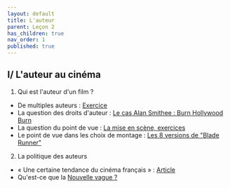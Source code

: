 ```yaml
---
layout: default
title: L'auteur
parent: Leçon 2
has_children: true
nav_order: 1
published: true
---
```

## I/ L'auteur au cinéma 

1. Qui est l'auteur d'un film ? 
- De multiples auteurs : [Exercice](../../docs/Leçon%202/L2-1-1.html)  
- La question des droits d'auteur : [Le cas Alan Smithee : Burn Hollywood Burn](../../docs/Leçon%202/L2-1-2.html)  
- La question du point de vue : [La mise en scène, exercices](../../docs/Leçon%202/L2-1-3.html)  
- Le point de vue dans les choix de montage : [Les 8 versions de "Blade Runner"](../../docs/Leçon%202/L2-1-4.html)  
2. La politique des auteurs  
- « Une certaine tendance du cinéma français » :  [Article](../../docs/Leçon%202/L2-1-5.html) 
- Qu'est-ce que la [Nouvelle vague ?](../../docs/Leçon%202/L2-1-6.html)  

